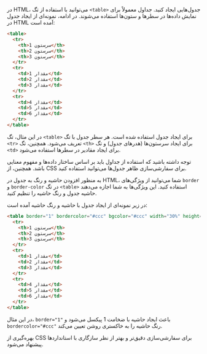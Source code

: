 در HTML، می‌توانید با استفاده از تگ `<table>` جدول‌هایی ایجاد کنید. جداول معمولاً برای نمایش داده‌ها در سطرها و ستون‌ها استفاده می‌شوند. در ادامه، نمونه‌ای از ایجاد جدول در HTML آمده است:

```html
<table>
  <tr>
    <th>سرستون 1</th>
    <th>سرستون 2</th>
    <th>سرستون 3</th>
  </tr>
  <tr>
    <td>مقدار 1</td>
    <td>مقدار 2</td>
    <td>مقدار 3</td>
  </tr>
  <tr>
    <td>مقدار 4</td>
    <td>مقدار 5</td>
    <td>مقدار 6</td>
  </tr>
</table>
```

در این مثال، تگ `<table>` برای ایجاد جدول استفاده شده است. هر سطر جدول با تگ `<tr>` تعریف می‌شود. همچنین، تگ `<th>` برای ایجاد سرستون‌ها (هدرهای جدول) و تگ `<td>` برای ایجاد مقادیر در سطرها استفاده می‌شود.

توجه داشته باشید که استفاده از جداول باید بر اساس ساختار داده‌ها و مفهوم معنایی باشد. همچنین، از CSS برای سفارشی‌سازی ظاهر جدول‌ها می‌توانید استفاده کنید.


به منظور افزودن حاشیه و رنگ به جدول در HTML، شما می‌توانید از ویژگی‌های `border` و `border-color` در تگ `<table>` استفاده کنید. این ویژگی‌ها به شما اجازه می‌دهند حاشیه جدول و رنگ حاشیه را تنظیم کنید. 

در زیر نمونه‌ای از ایجاد جدول با حاشیه و رنگ حاشیه آمده است:

```html
<table border="1" bordercolor="#ccc" bgcolor="#ccc" width="30%" height="15%" align="center">
  <tr>
    <th>سرستون 1</th>
    <th>سرستون 2</th>
    <th>سرستون 3</th>
  </tr>
  <tr>
    <td>مقدار 1</td>
    <td>مقدار 2</td>
    <td>مقدار 3</td>
  </tr>
  <tr>
    <td>مقدار 4</td>
    <td>مقدار 5</td>
    <td>مقدار 6</td>
  </tr>
</table>
```

در این مثال، `border="1"` باعث ایجاد حاشیه با ضخامت 1 پیکسل می‌شود و `bordercolor="#ccc"` رنگ حاشیه را به خاکستری روشن تعیین می‌کند.

بهره‌گیری از CSS برای سفارشی‌سازی دقیق‌تر و بهتر از نظر سازگاری با استانداردها پیشنهاد می‌شود.
